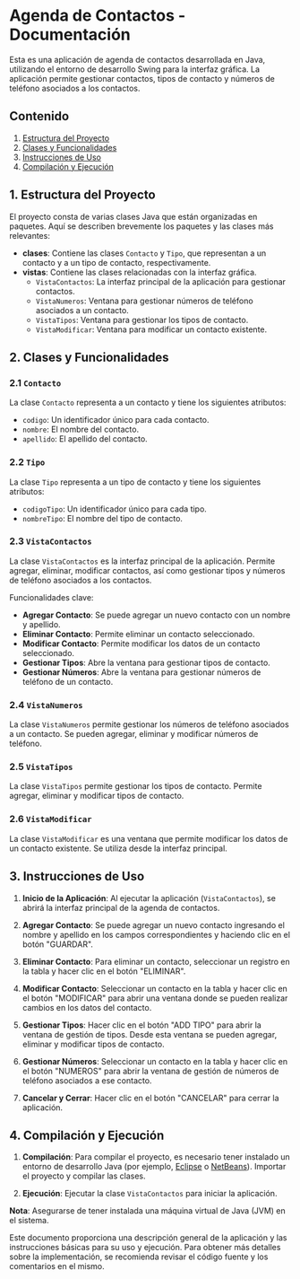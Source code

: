 # Agenda de Contactos - Documentación

Esta es una aplicación de agenda de contactos desarrollada en Java, utilizando el entorno de desarrollo Swing para la interfaz gráfica. La aplicación permite gestionar contactos, tipos de contacto y números de teléfono asociados a los contactos.

## Contenido

1. [Estructura del Proyecto](#1-estructura-del-proyecto)
2. [Clases y Funcionalidades](#2-clases-y-funcionalidades)
3. [Instrucciones de Uso](#3-instrucciones-de-uso)
4. [Compilación y Ejecución](#4-compilación-y-ejecución)

## 1. Estructura del Proyecto

El proyecto consta de varias clases Java que están organizadas en paquetes. Aquí se describen brevemente los paquetes y las clases más relevantes:

- **clases**: Contiene las clases `Contacto` y `Tipo`, que representan a un contacto y a un tipo de contacto, respectivamente.
- **vistas**: Contiene las clases relacionadas con la interfaz gráfica.
  - `VistaContactos`: La interfaz principal de la aplicación para gestionar contactos.
  - `VistaNumeros`: Ventana para gestionar números de teléfono asociados a un contacto.
  - `VistaTipos`: Ventana para gestionar los tipos de contacto.
  - `VistaModificar`: Ventana para modificar un contacto existente.

## 2. Clases y Funcionalidades

### 2.1 `Contacto`

La clase `Contacto` representa a un contacto y tiene los siguientes atributos:

- `codigo`: Un identificador único para cada contacto.
- `nombre`: El nombre del contacto.
- `apellido`: El apellido del contacto.

### 2.2 `Tipo`

La clase `Tipo` representa a un tipo de contacto y tiene los siguientes atributos:

- `codigoTipo`: Un identificador único para cada tipo.
- `nombreTipo`: El nombre del tipo de contacto.

### 2.3 `VistaContactos`

La clase `VistaContactos` es la interfaz principal de la aplicación. Permite agregar, eliminar, modificar contactos, así como gestionar tipos y números de teléfono asociados a los contactos.

Funcionalidades clave:

- **Agregar Contacto**: Se puede agregar un nuevo contacto con un nombre y apellido.
- **Eliminar Contacto**: Permite eliminar un contacto seleccionado.
- **Modificar Contacto**: Permite modificar los datos de un contacto seleccionado.
- **Gestionar Tipos**: Abre la ventana para gestionar tipos de contacto.
- **Gestionar Números**: Abre la ventana para gestionar números de teléfono de un contacto.

### 2.4 `VistaNumeros`

La clase `VistaNumeros` permite gestionar los números de teléfono asociados a un contacto. Se pueden agregar, eliminar y modificar números de teléfono.

### 2.5 `VistaTipos`

La clase `VistaTipos` permite gestionar los tipos de contacto. Permite agregar, eliminar y modificar tipos de contacto.

### 2.6 `VistaModificar`

La clase `VistaModificar` es una ventana que permite modificar los datos de un contacto existente. Se utiliza desde la interfaz principal.

## 3. Instrucciones de Uso

1. **Inicio de la Aplicación**: Al ejecutar la aplicación (`VistaContactos`), se abrirá la interfaz principal de la agenda de contactos.

2. **Agregar Contacto**: Se puede agregar un nuevo contacto ingresando el nombre y apellido en los campos correspondientes y haciendo clic en el botón "GUARDAR".

3. **Eliminar Contacto**: Para eliminar un contacto, seleccionar un registro en la tabla y hacer clic en el botón "ELIMINAR".

4. **Modificar Contacto**: Seleccionar un contacto en la tabla y hacer clic en el botón "MODIFICAR" para abrir una ventana donde se pueden realizar cambios en los datos del contacto.

5. **Gestionar Tipos**: Hacer clic en el botón "ADD TIPO" para abrir la ventana de gestión de tipos. Desde esta ventana se pueden agregar, eliminar y modificar tipos de contacto.

6. **Gestionar Números**: Seleccionar un contacto en la tabla y hacer clic en el botón "NUMEROS" para abrir la ventana de gestión de números de teléfono asociados a ese contacto.

7. **Cancelar y Cerrar**: Hacer clic en el botón "CANCELAR" para cerrar la aplicación.

## 4. Compilación y Ejecución

1. **Compilación**: Para compilar el proyecto, es necesario tener instalado un entorno de desarrollo Java (por ejemplo, [Eclipse](https://www.eclipse.org/) o [NetBeans](https://netbeans.apache.org/)). Importar el proyecto y compilar las clases.

2. **Ejecución**: Ejecutar la clase `VistaContactos` para iniciar la aplicación.

**Nota**: Asegurarse de tener instalada una máquina virtual de Java (JVM) en el sistema.

Este documento proporciona una descripción general de la aplicación y las instrucciones básicas para su uso y ejecución. Para obtener más detalles sobre la implementación, se recomienda revisar el código fuente y los comentarios en el mismo.